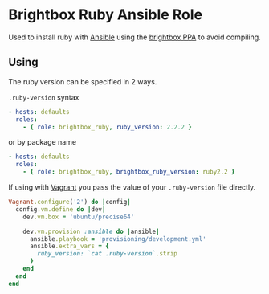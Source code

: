 # Brightbox Ruby Ansible Role

Used to install ruby with [Ansible](http://www.ansible.com/) using the [brightbox PPA](https://launchpad.net/~brightbox/+archive/ubuntu/ruby-ng) to avoid compiling.

## Using

The ruby version can be specified in 2 ways.

`.ruby-version` syntax

```yaml
- hosts: defaults
  roles:
    - { role: brightbox_ruby, ruby_version: 2.2.2 }
```

or by package name

```yaml
- hosts: defaults
  roles:
    - { role: brightbox_ruby, brightbox_ruby_version: ruby2.2 }
```

If using with [Vagrant](https://www.vagrantup.com/) you pass the value of your `.ruby-version` file directly.

```ruby
Vagrant.configure('2') do |config|
  config.vm.define do |dev|
    dev.vm.box = 'ubuntu/precise64'

    dev.vm.provision :ansible do |ansible|
      ansible.playbook = 'provisioning/development.yml'
      ansible.extra_vars = {
        ruby_version: `cat .ruby-version`.strip
      }
    end
  end
end
```
